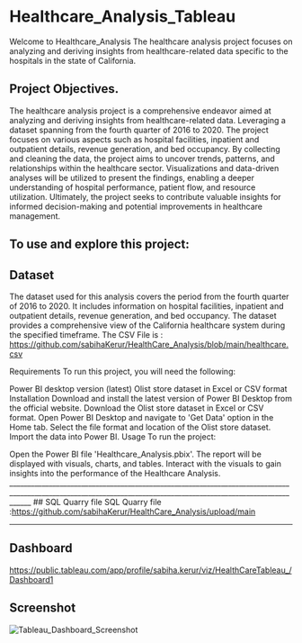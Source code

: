 # Healthcare_Analysis_Tableau
Welcome to Healthcare_Analysis
The healthcare analysis project focuses on analyzing and deriving insights from healthcare-related data specific to the hospitals in the state of California.

## Project Objectives.

The healthcare analysis project is a comprehensive endeavor aimed at analyzing and deriving insights from healthcare-related data. Leveraging a dataset spanning from the fourth quarter of 2016 to 2020.
The project focuses on various aspects such as hospital facilities, inpatient and outpatient details, revenue generation, and bed occupancy.
By collecting and cleaning the data, the project aims to uncover trends, patterns, and relationships within the healthcare sector. Visualizations and data-driven analyses will be utilized to present the findings, enabling a deeper understanding of hospital performance, patient flow, and resource utilization. Ultimately, the project seeks to contribute valuable insights for informed decision-making and potential improvements in healthcare management.

To use and explore this project:
------------------------------------------------------------------------------------------------------------------------------------------------------------------
## Dataset

The dataset used for this analysis covers the period from the fourth quarter of 2016 to 2020. It includes information on hospital facilities, inpatient and outpatient details, revenue generation, and bed occupancy. The dataset provides a comprehensive view of the California healthcare system during the specified timeframe.
The CSV File is : https://github.com/sabihaKerur/HealthCare_Analysis/blob/main/healthcare.csv

Requirements To run this project, you will need the following:

Power BI desktop version (latest) Olist store dataset in Excel or CSV format Installation Download and install the latest version of Power BI Desktop from the official website. Download the Olist store dataset in Excel or CSV format. Open Power BI Desktop and navigate to 'Get Data' option in the Home tab. Select the file format and location of the Olist store dataset. Import the data into Power BI. Usage To run the project:

Open the Power BI file 'Healthcare_Analysis.pbix'.
The report will be displayed with visuals, charts, and tables.
Interact with the visuals to gain insights into the performance of the Healthcare Analysis.
__________________________________________________________________________________________________________________________________________________________________ ## SQL Quarry file 
SQL Quarry file :https://github.com/sabihaKerur/HealthCare_Analysis/upload/main
__________________________________________________________________________________________________________________________________________________________________

## Dashboard
https://public.tableau.com/app/profile/sabiha.kerur/viz/HealthCareTableau_/Dashboard1

## Screenshot
![Tableau_Dashboard_Screenshot](https://github.com/sabihaKerur/Healthcare_Analysis_Tableau/assets/104004284/796c3e5b-db62-4929-868b-ad985a6c5649)




